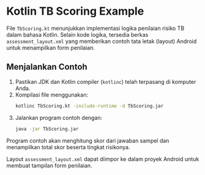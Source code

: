 # Kotlin TB Scoring Example

File `TbScoring.kt` menunjukkan implementasi logika penilaian risiko TB dalam bahasa Kotlin. Selain kode logika, tersedia berkas `assessment_layout.xml` yang memberikan contoh tata letak (layout) Android untuk menampilkan form penilaian.

## Menjalankan Contoh

1. Pastikan JDK dan Kotlin compiler (`kotlinc`) telah terpasang di komputer Anda.
2. Kompilasi file menggunakan:
   ```sh
   kotlinc TbScoring.kt -include-runtime -d TbScoring.jar
   ```
3. Jalankan program contoh dengan:
   ```sh
   java -jar TbScoring.jar
   ```

Program contoh akan menghitung skor dari jawaban sampel dan menampilkan total skor beserta tingkat risikonya.

Layout `assessment_layout.xml` dapat diimpor ke dalam proyek Android untuk membuat tampilan form penilaian.
